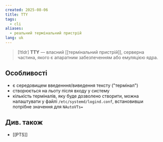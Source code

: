 ```yaml
---
created: 2025-08-06
title: TTY
tags:
  - cli
aliases:
  - реальний термінальний пристрій
lang: uk
---
```


> [!tldr]
> **TTY** — власний [[термінальний пристрій]], серверна частина, якого є апаратним забезпеченням або емуляцією ядра.

## Особливості

- є середовищем введенння/виведення тексту ("термінал")
- створюється на льоту після входу у систему
- кількість терміналів, яку буде дозволено створити, можна налаштувати у файлі `/etc/systemd/logind.conf`, встановивши потрібне значення для `NAutoVTs=`

## Див. також


- [[PTS]]